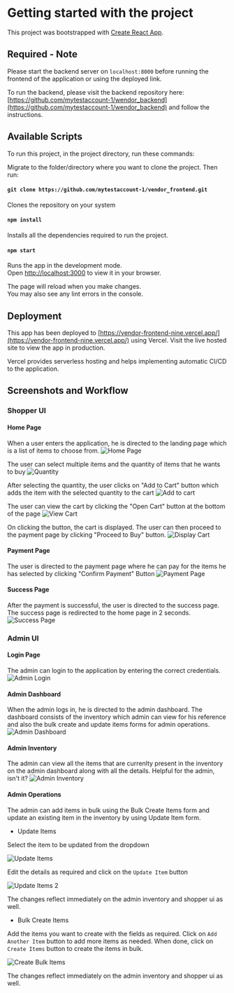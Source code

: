 # Getting started with the project

This project was bootstrapped with [Create React App](https://github.com/facebook/create-react-app).

## Required - Note

Please start the backend server on `localhost:8000` before running the frontend of the application or using the deployed link.

To run the backend, please visit the backend repository here:
[https://github.com/mytestaccount-1/wendor_backend](https://github.com/mytestaccount-1/wendor_backend) and follow the instructions.

## Available Scripts

To run this project, in the project directory, run these commands:

Migrate to the folder/directory where you want to clone the project. Then run:

#### `git clone https://github.com/mytestaccount-1/vendor_frontend.git`

Clones the repository on your system

#### `npm install`

Installs all the dependencies required to run the project.

#### `npm start`

Runs the app in the development mode.\
Open [http://localhost:3000](http://localhost:3000) to view it in your browser.

The page will reload when you make changes.\
You may also see any lint errors in the console.

## Deployment

This app has been deployed to [https://vendor-frontend-nine.vercel.app/](https://vendor-frontend-nine.vercel.app/) using Vercel. Visit the live hosted site to view the app in production.

Vercel provides serverless hosting and helps implementing automatic CI/CD to the application.

## Screenshots and Workflow

### Shopper UI

#### Home Page

When a user enters the application, he is directed to the landing page which is a list of items to choose from.
![Home Page](/public/screenshots/home_page.png)

The user can select multiple items and the quantity of items that he wants to buy
![Quantity](/public/screenshots/select_quantity.png)

After selecting the quantity, the user clicks on "Add to Cart" button which adds the item with the selected quantity to the cart
![Add to cart](/public/screenshots/add_to_cart.png)

The user can view the cart by clicking the "Open Cart" button at the bottom of the page
![View Cart](/public/screenshots/view_cart_button.png)

On clicking the button, the cart is displayed. The user can then proceed to the payment page by clicking "Proceed to Buy" button.
![Display Cart](/public/screenshots/display_cart.png)

#### Payment Page

The user is directed to the payment page where he can pay for the items he has selected by clicking "Confirm Payment" Button
![Payment Page](/public/screenshots/payment_process.png)

#### Success Page
After the payment is successful, the user is directed to the success page. The success page is redirected to the home page in 2 seconds.
![Success Page](/public/screenshots/payment_success.png)


### Admin UI

#### Login Page

The admin can login to the application by entering the correct credentials.
![Admin Login](/public/screenshots/admin_login.png)

#### Admin Dashboard

When the admin logs in, he is directed to the admin dashboard. The dashboard consists of the inventory which admin can view for his reference and also the bulk create and update items forms for admin operations.
![Admin Dashboard](/public/screenshots/admin_dashboard.png)

#### Admin Inventory

The admin can view all the items that are currenlty present in the inventory on the admin dashboard along with all the details. Helpful for the admin, isn't it?
![Admin Inventory](/public/screenshots/admin_inventory.png)

#### Admin Operations

The admin can add items in bulk using the Bulk Create Items form and update an existing item in the inventory by using Update Item form.

- Update Items 

Select the item to be updated from the dropdown

![Update Items](/public/screenshots/update_items.png)

Edit the details as required and click on the `Update Item` button

![Update Items 2](/public/screenshots/update_items_2.png)

The changes reflect immediately on the admin inventory and shopper ui as well.

- Bulk Create Items

Add the items you want to create with the fields as required.
Click on `Add Another Item` button to add more items as needed. When done, click on `Create Items` button to create the items in bulk.

![Create Bulk Items](/public/screenshots/bulk_create.png)

The changes reflect immediately on the admin inventory and shopper ui as well.